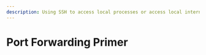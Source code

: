 ```yaml
---
description: Using SSH to access local processes or access local internal network machines
---
```


# Port Forwarding Primer


